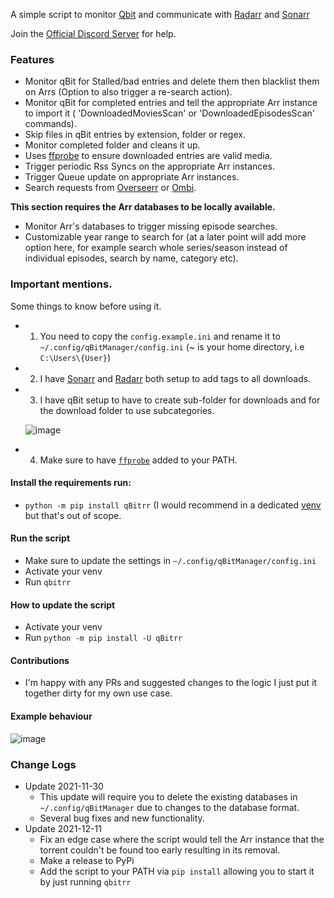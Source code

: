 A simple script to monitor [Qbit](https://github.com/qbittorrent/qBittorrent) and communicate with [Radarr](https://github.com/Radarr/Radarr) and [Sonarr](https://github.com/Sonarr/Sonarr)

Join the [Official Discord Server](https://discord.gg/FT3puape2A) for help.


### Features
  - Monitor qBit for Stalled/bad entries and delete them then blacklist them on Arrs (Option to also trigger a re-search action).
  - Monitor qBit for completed entries and tell the appropriate Arr instance to import it ( 'DownloadedMoviesScan' or 'DownloadedEpisodesScan' commands).
  - Skip files in qBit entries by extension, folder or regex.
  - Monitor completed folder and cleans it up.
  - Uses [ffprobe](https://github.com/FFmpeg/FFmpeg) to ensure downloaded entries are valid media.
  - Trigger periodic Rss Syncs on the appropriate Arr instances.
  - Trigger Queue update on appropriate Arr instances.
  - Search requests from [Overseerr](https://github.com/sct/overseerr) or [Ombi](https://github.com/Ombi-app/Ombi).
  
  __This section requires the Arr databases to be locally available.__
  - Monitor Arr's databases to trigger missing episode searches.
  - Customizable year range to search for (at a later point will add more option here, for example search whole series/season instead of individual episodes, search by name, category etc).
  

### Important mentions.

Some things to know before using it.

-
    1. You need to copy the `config.example.ini` and rename it to `~/.config/qBitManager/config.ini` (~ is your home directory, i.e `C:\Users\{User}`)
-
    2. I have [Sonarr](https://github.com/Sonarr/Sonarr) and [Radarr](https://github.com/Radarr/Radarr) both setup to add tags to all downloads.
-
    3. I have qBit setup to have to create sub-folder for downloads and for the download folder to
       use subcategories.

    ![image](https://user-images.githubusercontent.com/27962761/139117102-ec1d321a-1e64-4880-8ad1-ee2c9b805f92.png)
-
    4. Make sure to have [`ffprobe`](https://www.ffmpeg.org/download.html) added to your PATH.

#### Install the requirements run:

- `python -m pip install qBitrr` (I would recommend in a dedicated [venv](https://docs.python.org/3.3/library/venv.html) but that's out of scope.

#### Run the script

- Make sure to update the settings in `~/.config/qBitManager/config.ini`
- Activate your venv
- Run `qbitrr`

#### How to update the script
- Activate your venv
- Run `python -m pip install -U qBitrr`

#### Contributions

- I'm happy with any PRs and suggested changes to the logic I just put it together dirty for my own use case.

#### Example behaviour
![image](https://user-images.githubusercontent.com/27962761/145681358-1354e8ac-0939-4800-8af8-562d80388909.png)


### Change Logs
 - Update 2021-11-30 
   - This update will require you to delete the existing databases in `~/.config/qBitManager` due to changes to the database format.
   - Several bug fixes and new functionality.
 - Update 2021-12-11
   - Fix an edge case where the script would tell the Arr instance that the torrent couldn't be found too early resulting in its removal.
   - Make a release to PyPi
   - Add the script to your PATH via `pip install` allowing you to start it by just running `qbitrr` 